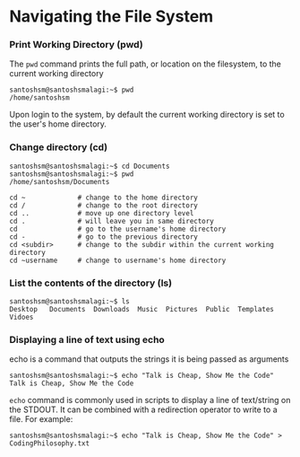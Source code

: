 # Navigating the File System

### Print Working Directory (pwd) 
The ```pwd``` command prints the full path, or location on the filesystem, to the current working directory

```console
santoshsm@santoshsmalagi:~$ pwd
/home/santoshsm
```
Upon login to the system, by default the current working directory is set to the user's home directory.

### Change directory (cd)

```console
santoshsm@santoshsmalagi:~$ cd Documents
santoshsm@santoshsmalagi:~$ pwd
/home/santoshsm/Documents
```

```Shell
cd ~             # change to the home directory
cd /             # change to the root directory
cd ..            # move up one directory level
cd .             # will leave you in same directory
cd               # go to the username's home directory
cd -             # go to the previous directory
cd <subdir>      # change to the subdir within the current working directory
cd ~username     # change to username's home directory
```

### List the contents of the directory (ls)
```console
santoshsm@santoshsmalagi:~$ ls
Desktop   Documents  Downloads  Music  Pictures  Public  Templates  Vidoes
```

### Displaying a line of text using echo
echo is a command that outputs the strings it is being passed as arguments

```console
santoshsm@santoshsmalagi:~$ echo "Talk is Cheap, Show Me the Code"
Talk is Cheap, Show Me the Code
```
```echo``` command is commonly used in scripts to display a line of text/string on the STDOUT. It can be combined with a redirection operator to write to a file. For example:

```console
santoshsm@santoshsmalagi:~$ echo "Talk is Cheap, Show Me the Code" > CodingPhilosophy.txt
```
